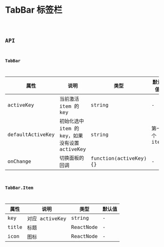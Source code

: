 # TabBar 标签栏

<code src="./demos/index.tsx">

## API

### TabBar

| 属性             | 说明                                           | 类型                   | 默认值      |
| ---------------- | ---------------------------------------------- | ---------------------- | ----------- |
| activeKey        | 当前激活 item 的 key                           | string                 | -           |
| defaultActiveKey | 初始化选中 item 的 key，如果没有设置 activeKey | string                 | 第一个 item |
| onChange         | 切换面板的回调                                 | function(activeKey) {} | -           |

### TabBar.Item

| 属性  | 说明           | 类型      | 默认值 |
| ----- | -------------- | --------- | ------ |
| key   | 对应 activeKey | string    | -      |
| title | 标题           | ReactNode | -      |
| icon  | 图标           | ReactNode | -      |
